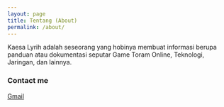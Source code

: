 ```yaml
---
layout: page
title: Tentang (About)
permalink: /about/
---
```


Kaesa Lyrih adalah seseorang yang hobinya membuat informasi berupa panduan atau dokumentasi seputar Game Toram Online, Teknologi, Jaringan, dan lainnya.

### Contact me

[Gmail](mailto:kaesalyrih@gmail.com)